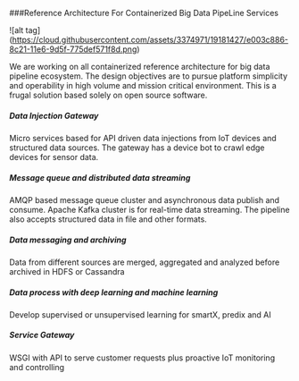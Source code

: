 ###Reference Architecture For Containerized Big Data PipeLine Services

![alt tag] (https://cloud.githubusercontent.com/assets/3374971/19181427/e003c886-8c21-11e6-9d5f-775def571f8d.png)

We are working on all containerized reference architecture for big data pipeline ecosystem. The design objectives are to pursue platform simplicity and operability in high volume and mission critical environment. This is a frugal solution based solely on open source software.

##### Data Injection Gateway
Micro services based for API driven data injections from IoT devices and structured data sources. The gateway has a device bot to crawl edge devices for sensor data.

##### Message queue and distributed data streaming
AMQP based message queue cluster and asynchronous data publish and consume. Apache Kafka cluster is for real-time data streaming. The pipeline also accepts structured data in file and other formats.

##### Data messaging and archiving
Data from different sources are merged, aggregated and analyzed before archived in HDFS or Cassandra

##### Data process with deep learning and machine learning
Develop supervised or unsupervised learning for smartX, predix and AI

##### Service Gateway
WSGI with API to serve customer requests plus proactive IoT monitoring and controlling

